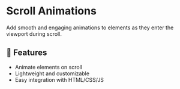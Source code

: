 # Scroll Animations

Add smooth and engaging animations to elements as they enter the viewport during scroll.

## 🌟 Features

- Animate elements on scroll
- Lightweight and customizable
- Easy integration with HTML/CSS/JS
